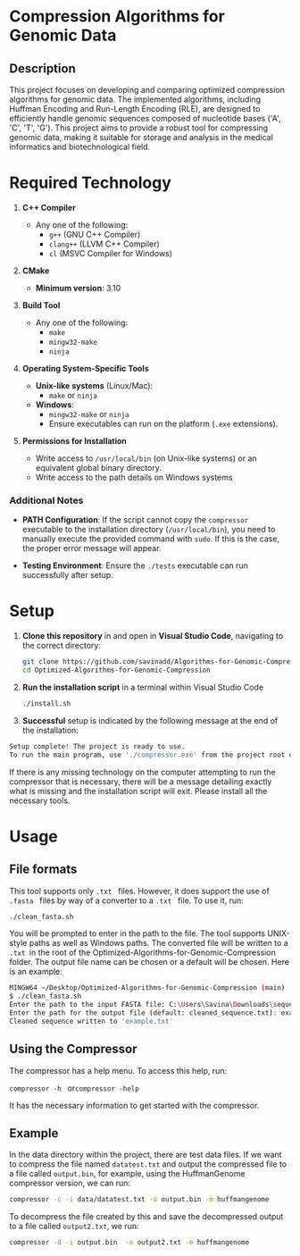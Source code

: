 
# Compression Algorithms for Genomic Data




## Description
This project focuses on developing and comparing optimized compression algorithms for genomic data. The implemented algorithms, including Huffman Encoding and Run-Length Encoding (RLE), are designed to efficiently handle genomic sequences composed of nucleotide bases ('A', 'C', 'T', 'G'). This project aims to provide a robust tool for compressing genomic data, making it suitable for storage and analysis in the medical informatics and biotechnological field.
# Required Technology

1. **C++ Compiler**
   - Any one of the following:
       - `g++` (GNU C++ Compiler)
       - `clang++` (LLVM C++ Compiler)
       - `cl` (MSVC Compiler for Windows)
  

2. **CMake**
   - **Minimum version**: 3.10 

3. **Build Tool**
   - Any one of the following:
       - `make`
       - `mingw32-make`
       - `ninja`

4. **Operating System-Specific Tools**
   - **Unix-like systems** (Linux/Mac):
       - `make` or `ninja`
   - **Windows**:
       - `mingw32-make` or `ninja`
       - Ensure executables can run on the platform (`.exe` extensions).

5. **Permissions for Installation**
   - Write access to `/usr/local/bin` (on Unix-like systems) or an equivalent global binary directory.
   - Write access to the path details on Windows systems

### Additional Notes
- **PATH Configuration**:
  If the script cannot copy the `compressor` executable to the installation directory (`/usr/local/bin`), you need to manually execute the provided command with `sudo`. If this is the case, the proper error message will appear.

- **Testing Environment**:
  Ensure the `./tests` executable can run successfully after setup.


# Setup
1. **Clone this repository** in and open in **Visual Studio Code**, navigating to the correct directory:
   ```bash
   git clone https://github.com/savinadd/Algorithms-for-Genomic-Compression
   cd Optimized-Algorithms-for-Genomic-Compression
2. **Run the installation script** in a terminal within Visual Studio Code
    ```bash
    ./install.sh
3. **Successful** setup is indicated by the following message at the end of the installation:
```bash
Setup complete! The project is ready to use.
To run the main program, use './compressor.exe' from the project root or 'compressor' if added to PATH.

```

If there is any missing technology on the computer attempting to run the compressor that is necessary, there will be a message detailing exactly what is missing and the installation script will exit. Please install all the necessary tools. 
# Usage

## File formats

This tool supports only ```.txt ``` files. However, it does support the use of ```.fasta ``` files by way of a converter to a ```.txt ``` file. To use it, run:
```bash
./clean_fasta.sh
```
You will be prompted to enter in the path to the file. The tool supports UNIX-style paths as well as Windows paths. The converted file will be written to a ```.txt ```in the root of the Optimized-Algorithms-for-Genomic-Compression folder. The output file name can be chosen or a default will be chosen. Here is an example: 

```bash
MINGW64 ~/Desktop/Optimized-Algorithms-for-Genomic-Compression (main)
$ ./clean_fasta.sh
Enter the path to the input FASTA file: C:\Users\Savina\Downloads\sequence.fasta
Enter the path for the output file (default: cleaned_sequence.txt): example.txt
Cleaned sequence written to 'example.txt'
```
## Using the Compressor

The compressor has a help menu. To access this help, run:

 ```compressor -h ```
 or```compressor -help ```

It has the necessary information to get started with the compressor. 


## Example
In the data directory within the project, there are test data files. If we want to compress the file named  ```datatest.txt``` and output the compressed file to a file called ```output.bin```, for example, using the HuffmanGenome compressor version, we can run: 
```bash
compressor -c -i data/datatest.txt -o output.bin -m huffmangenome
```
To decompress the file created by this and save the decompressed output to a file called ```output2.txt```, we run:
```bash
compressor -d -i output.bin  -o output2.txt -m huffmangenome
```

